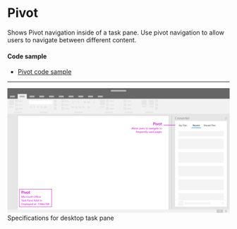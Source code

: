# Pivot

Shows Pivot navigation inside of a task pane. Use pivot navigation to allow users to navigate between different content. 

#### Code sample
* [Pivot code sample](../templates/navigation/pivot)

***

![Pivot - Specifications for desktop task pane](../assets/markdown-images/pivot_taskPaneCallouts.png)
Specifications for desktop task pane
